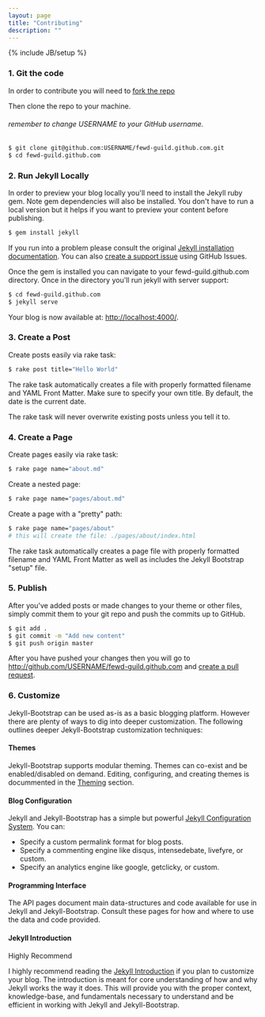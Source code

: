 ```yaml
---
layout: page
title: "Contributing"
description: ""
---
```

{% include JB/setup %}

### 1. Git the code
In order to contribute you will need to [fork the repo](https://github.com/FEWD-Guild/fewd-guild.github.com/fork)

Then clone the repo to your machine.

###### remember to change USERNAME to your GitHub username.

```bash
$ git clone git@github.com:USERNAME/fewd-guild.github.com.git
$ cd fewd-guild.github.com
```

### 2. Run Jekyll Locally
In order to preview your blog locally you'll need to install the Jekyll ruby gem. Note gem dependencies will also be installed. You don't have to run a local version but it helps if you want to preview your content before publishing.

```bash
$ gem install jekyll
```

If you run into a problem please consult the original [Jekyll installation documentation](http://jekyllrb.com/docs/installation/). You can also [create a support issue](https://github.com/FEWD-Guild/fewd-guild.github.com/issues/new) using GitHub Issues.

Once the gem is installed you can navigate to your fewd-guild.github.com directory. Once in the directory you'll run jekyll with server support:

```bash
$ cd fewd-guild.github.com
$ jekyll serve
```

Your blog is now available at: [http://localhost:4000/](http://localhost:4000/).

### 3. Create a Post
Create posts easily via rake task:

```bash
$ rake post title="Hello World"
```

The rake task automatically creates a file with properly formatted filename and YAML Front Matter. Make sure to specify your own title. By default, the date is the current date.

The rake task will never overwrite existing posts unless you tell it to.

### 4. Create a Page
Create pages easily via rake task:

```bash
$ rake page name="about.md"
```

Create a nested page:

```bash
$ rake page name="pages/about.md"
```

Create a page with a "pretty" path:

```bash
$ rake page name="pages/about"
# this will create the file: ./pages/about/index.html
```

The rake task automatically creates a page file with properly formatted filename and YAML Front Matter as well as includes the Jekyll Bootstrap "setup" file.

### 5. Publish
After you've added posts or made changes to your theme or other files, simply commit them to your git repo and push the commits up to GitHub.

```bash
$ git add .
$ git commit -m "Add new content"
$ git push origin master
```

After you have pushed your changes then you will go to http://github.com/USERNAME/fewd-guild.github.com and [create a pull request](https://help.github.com/articles/creating-a-pull-request/).

### 6. Customize
Jekyll-Bootstrap can be used as-is as a basic blogging platform. However there are plenty of ways to dig into deeper customization. The following outlines deeper Jekyll-Bootstrap customization techniques:

#### Themes

Jekyll-Bootstrap supports modular theming. Themes can co-exist and be enabled/disabled on demand. Editing, configuring, and creating themes is docummented in the [Theming](http://jekyllbootstrap.com/usage/jekyll-theming.html) section.

#### Blog Configuration

Jekyll and Jekyll-Bootstrap has a simple but powerful [Jekyll Configuration System](http://jekyllbootstrap.com/usage/blog-configuration.html). You can:

* Specify a custom permalink format for blog posts.
* Specify a commenting engine like disqus, intensedebate, livefyre, or custom.
* Specify an analytics engine like google, getclicky, or custom.

#### Programming Interface

The API pages document main data-structures and code available for use in Jekyll and Jekyll-Bootstrap. Consult these pages for how and where to use the data and code provided.

#### Jekyll Introduction

<span class="label label-primary">Highly Recommend</span>

I highly recommend reading the [Jekyll Introduction](http://jekyllbootstrap.com/lessons/jekyll-introduction.html) if you plan to customize your blog. The introduction is meant for core understanding of how and why Jekyll works the way it does. This will provide you with the proper context, knowledge-base, and fundamentals necessary to understand and be efficient in working with Jekyll and Jekyll-Bootstrap.
